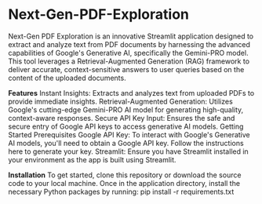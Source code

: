 # Next-Gen-PDF-Exploration
Next-Gen PDF Exploration is an innovative Streamlit application designed to extract and analyze text from PDF documents by harnessing the advanced capabilities of Google's Generative AI, specifically the Gemini-PRO model. This tool leverages a Retrieval-Augmented Generation (RAG) framework to deliver accurate, context-sensitive answers to user queries based on the content of the uploaded documents.

**Features**
Instant Insights: Extracts and analyzes text from uploaded PDFs to provide immediate insights.
Retrieval-Augmented Generation: Utilizes Google's cutting-edge Gemini-PRO AI model for generating high-quality, context-aware responses.
Secure API Key Input: Ensures the safe and secure entry of Google API keys to access generative AI models.
Getting Started
Prerequisites
Google API Key: To interact with Google's Generative AI models, you'll need to obtain a Google API key. Follow the instructions here to generate your key.
Streamlit: Ensure you have Streamlit installed in your environment as the app is built using Streamlit.

**Installation**
To get started, clone this repository or download the source code to your local machine. Once in the application directory, install the necessary Python packages by running:
pip install -r requirements.txt
